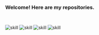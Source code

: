 ### Welcome! Here are my repositories.
<br>

![skill](https://img.shields.io/badge/HTML5-E34F26?style=for-the-badge&logo=html5&logoColor=white) ![skill](https://img.shields.io/badge/CSS3-1572B6?style=for-the-badge&logo=css3&logoColor=white) ![skill](https://img.shields.io/badge/JavaScript-323330?style=for-the-badge&logo=javascript&logoColor=F7DF1E) ![skill](https://img.shields.io/badge/React-20232A?style=for-the-badge&logo=react&logoColor=61DAFB) 


